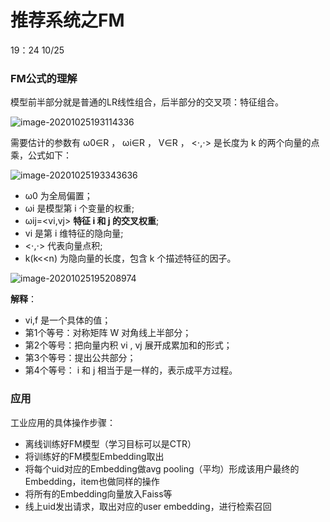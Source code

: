 # 推荐系统之FM

19：24 10/25

### FM公式的理解

模型前半部分就是普通的LR线性组合，后半部分的交叉项：特征组合。

![image-20201025193114336](C:\Users\15905\AppData\Roaming\Typora\typora-user-images\image-20201025193114336.png)

需要估计的参数有 ω0∈R ， ωi∈R ， V∈R ， <⋅,⋅> 是长度为 k 的两个向量的点乘，公式如下：

![image-20201025193343636](C:\Users\15905\AppData\Roaming\Typora\typora-user-images\image-20201025193343636.png)

- ω0 为全局偏置；
- ωi 是模型第 i 个变量的权重;
- ωij=<vi,vj> **特征 i 和 j 的交叉权重**;
- vi 是第 i 维特征的隐向量;
- <⋅,⋅> 代表向量点积;
- k(k<<n) 为隐向量的长度，包含 k 个描述特征的因子。

![image-20201025195208974](C:\Users\15905\AppData\Roaming\Typora\typora-user-images\image-20201025195208974.png)

**解释**：

- vi,f 是一个具体的值；
- 第1个等号：对称矩阵 W 对角线上半部分；
- 第2个等号：把向量内积 vi , vj 展开成累加和的形式；
- 第3个等号：提出公共部分；
- 第4个等号： i 和 j 相当于是一样的，表示成平方过程。

### 应用

工业应用的具体操作步骤：

- 离线训练好FM模型（学习目标可以是CTR）
- 将训练好的FM模型Embedding取出
- 将每个uid对应的Embedding做avg pooling（平均）形成该用户最终的Embedding，item也做同样的操作
- 将所有的Embedding向量放入Faiss等
- 线上uid发出请求，取出对应的user embedding，进行检索召回
